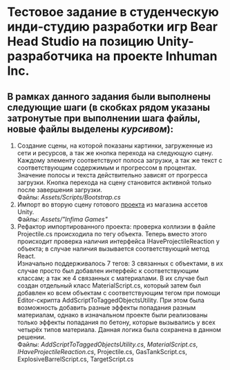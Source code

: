 # Тестовое задание в студенческую инди-студию разработки игр Bear Head Studio на позицию Unity-разработчика на проекте Inhuman Inc.
## В рамках данного задания были выполнены следующие шаги (в скобках рядом указаны затронутые при выполнении шага файлы, новые файлы выделены *курсивом*):
1. Создание сцены, на которой показаны картинки, загруженные из сети и ресурсов, а так же кнопка перехода на следующую сцену. <br>
   Каждому элементу соответствуют полоса загрузки, а так же текст с соответствующим содержимым и прогрессом в процентах. <br>
   Значение полосы и текста действительно зависят от прогресса загрузки. Кнопка перехода на сцену становится активной только после завершения загрузки. <br>
   Файлы: *Assets/Scripts/Bootstrap.cs*
2. Импорт во вторую сцену готового [проекта](https://assetstore.unity.com/packages/templates/systems/low-poly-shooter-pack-free-sample-144839) из магазина ассетов Unity. <br>
   Файлы: *Assets/"Infima Games"*
3. Рефактор импортированного проекта: проверка коллизии в файле Projectile.cs происходила по тегу объекта. Теперь вместо этого происходит проверка наличия интерфейса IHaveProjectileReaction у объекта; в случае наличия вызывается соответствующий метод React. <br>
   Изначально поддерживалось 7 тегов: 3 связанных с объектами, в их случае просто был добавлен интерфейс к соответствующим классам; а так же 4 связанных с материалами. В их случае был создан отдельный класс MaterialScript.cs, который затем был добавлен ко всем объектам с соответствующим тегом при помощи Editor-скрипта AddScriptToTaggedObjectsUtility. При этом была возможность добавить разные эффекты попадания разным материалам, однако в изначальном проекте были реализованы только эффекты попадания по бетону, которые вызывались у всех четырёх типов материала. Данная логика была сохранена в данном решении. <br>
   Файлы: *AddScriptToTaggedObjectsUtility.cs*, *MaterialScript.cs*, *IHaveProjectileReaction.cs*, Projectile.cs, GasTankScript.cs, ExplosiveBarrelScript.cs, TargetScript.cs
